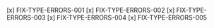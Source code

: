 [x] FIX-TYPE-ERRORS-001
[x] FIX-TYPE-ERRORS-002
[x] FIX-TYPE-ERRORS-003
[x] FIX-TYPE-ERRORS-004
[x] FIX-TYPE-ERRORS-005
